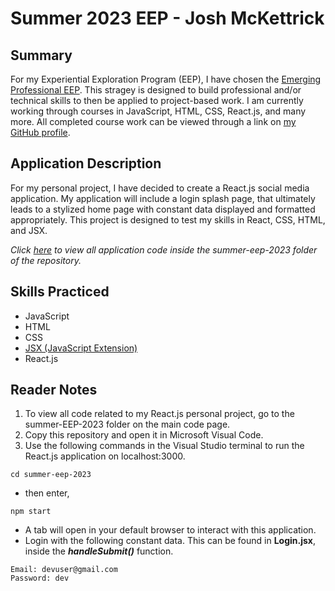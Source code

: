 # Summer 2023 EEP - Josh McKettrick
## Summary
For my Experiential Exploration Program (EEP), I have chosen the [Emerging Professional EEP](https://www.uc.edu/campus-life/careereducation/get-experience/co-op/full-time/options.html). This stragey is designed to build professional and/or technical skills to then be applied to project-based work. I am currently working through courses in JavaScript, HTML, CSS, React.js, and many more. All completed course work can be viewed through a link on [my GitHub profile](https://github.com/mckettja).

## Application Description
For my personal project, I have decided to create a React.js social media application. My application will include a login splash page, that ultimately leads to a stylized home page with constant data displayed and formatted appropriately. This project is designed to test my skills in React, CSS, HTML, and JSX.

*Click [here](https://github.com/mckettja/Summer2023EEP/tree/main/summer-eep-2023) to view all application code inside the summer-eep-2023 folder of the repository.*

## Skills Practiced
- JavaScript
- HTML
- CSS
- [JSX (JavaScript Extension)](https://legacy.reactjs.org/docs/introducing-jsx.html)
- React.js

## Reader Notes
1. To view all code related to my React.js personal project, go to the summer-EEP-2023 folder on the main code page.
2. Copy this repository and open it in Microsoft Visual Code.
3. Use the following commands in the Visual Studio terminal to run the React.js application on localhost:3000.
```console
cd summer-eep-2023
```
  - then enter,
```console
npm start
```
  - A tab will open in your default browser to interact with this application.
  - Login with the following constant data. This can be found in **Login.jsx**, inside the ***handleSubmit()*** function.
```console
Email: devuser@gmail.com
Password: dev
```
